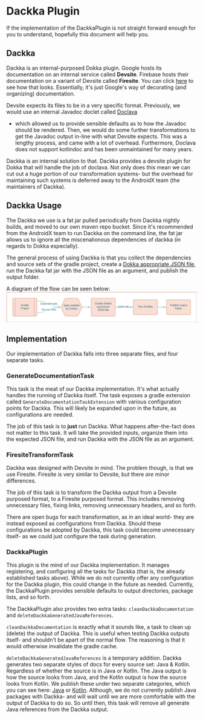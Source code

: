 # Dackka Plugin

If the implementation of the DackkaPlugin is not straight forward enough
for you to understand, hopefully this document will help you.

## Dackka

Dackka is an internal-purposed Dokka plugin. Google hosts its documentation on
an internal service called **Devsite**. Firebase hosts their documentation on a
variant of Devsite called **Firesite**. You can click [here](https://firebase.google.com/docs/reference) 
to see how that looks. Essentially, it's just Google's way of decorating (and organizing)
documentation.

Devsite expects its files to be in a very specific format. Previously, we would
use an internal Javadoc doclet called [Doclava](https://code.google.com/archive/p/doclava/)
- which allowed us to provide sensible defaults as to how the Javadoc should be 
rendered. Then, we would do some further transformations to get the Javadoc 
output in-line with what Devsite expects. This was a lengthy process, and came 
with a lot of overhead. Furthermore, Doclava does not support kotlindoc and has 
been unmaintained for many years.

Dackka is an internal solution to that. Dackka provides a devsite plugin for
Dokka that will handle the job of doclava. Not only does this mean we can cut
out a huge portion of our transformation systems- but the overhead for maintaining
such systems is deferred away to the AndroidX team (the maintainers of Dackka).

## Dackka Usage

The Dackka we use is a fat jar pulled periodically from Dackka nightly builds,
and moved to our own maven repo bucket. Since it's recommended from the AndroidX
team to run Dackka on the command line, the fat jar allows us to ignore all the
miscenalionous dependencies of dackka (in regards to Dokka especially).

The general process of using Dackka is that you collect the dependencies and
source sets of the gradle project, create a 
[Dokka appropriate JSON file](https://kotlin.github.io/dokka/1.7.10/user_guide/cli/usage/#example-using-json), 
run the Dackka fat jar with the JSON file as an argument, and publish the 
output folder.

A diagram of the flow can be seen below:
![Dackka Usage Flow](/docs/images/dackka_usage.png)

## Implementation

Our implementation of Dackka falls into three separate files, and four separate
tasks.

### GenerateDocumentationTask

This task is the meat of our Dackka implementation. It's what actually handles
the running of Dackka itself. The task exposes a gradle extension called 
`GenerateDocumentationTaskExtension` with various configuration points for
Dackka. This will likely be expanded upon in the future, as configurations are
needed.

The job of this task is to **just** run Dackka. What happens after-the-fact does
not matter to this task. It will take the provided inputs, organize them into
the expected JSON file, and run Dackka with the JSON file as an argument.

### FiresiteTransformTask

Dackka was designed with Devsite in mind. The problem though, is that we use
Firesite. Firesite is very similar to Devsite, but there *are* minor differences.

The job of this task is to transform the Dackka output from a Devsite purposed format,
to a Firesite purposed format. This includes removing unnecessary files, fixing
links, removing unnecessary headers, and so forth.

There are open bugs for each transformation, as in an ideal world- they are instead
exposed as configurations from Dackka. Should these configurations be adopted by
Dackka, this task could become unnecessary itself- as we could just configure the task
during generation.

### DackkaPlugin 

This plugin is the mind of our Dackka implementation. It manages registering,
and configuring all the tasks for Dackka (that is, the already established
tasks above). While we do not currently offer any configuration for the Dackka
plugin, this could change in the future as needed. Currently, the DackkaPlugin
provides sensible defaults to output directories, package lists, and so forth.

The DackkaPlugin also provides two extra tasks: 
`cleanDackkaDocumentation` and
`deleteDackkaGeneratedJavaReferences`.

`cleanDackkaDocumentation` is exactly what it sounds like, a task to clean up (delete)
the output of Dackka. This is useful when testing Dackka outputs itself- and 
shouldn't be apart of the normal flow. The reasoning is that it would otherwise 
invalidate the gradle cache.

`deleteDackkaGeneratedJavaReferences` is a temporary addition. Dackka generates
two separate styles of docs for every source set: Java & Kotlin. Regardless of
whether the source is in Java or Kotlin. The Java output is how the source looks
from Java, and the Kotlin output is how the source looks from Kotlin. We publish
these under two separate categories, which you can see here: 
[Java](https://firebase.google.com/docs/reference/android/packages) 
or 
[Kotlin](https://firebase.google.com/docs/reference/kotlin/packages). 
Although, we do not currently publish Java packages with Dackka- and will wait
until we are more comfortable with the output of Dackka to do so. So until then,
this task will remove all generate Java references from the Dackka output.